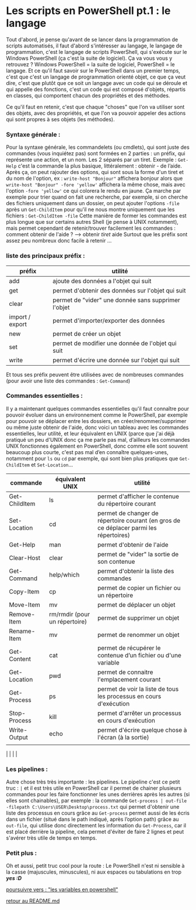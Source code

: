 # Les scripts en PowerShell pt.1 : le langage

Tout d'abord, je pense qu'avant de se lancer dans la programmation de scripts automatisés, il faut d'abord s'intéresser au langage, le langage de programmation, c'est le langage de scripts PowerShell, qui s'exécute sur le Windows PowerShell (ça c'est la suite de logiciel).
Ça va vous vous y retrouvez ? Windows PowerShell = la suite de logiciel, PowerShell = le langage.
 Et ce qu'il faut savoir sur le PowerShell dans un premier temps, c'est que c'est un langage de programmation orienté objet, ce que ça veut dire, c'est que plutôt que ce soit un langage avec un code qui se déroule et qui appelle des fonctions, c'est un code qui est composé d'objets, répartis en classes, qui comportent chacun des propriétés et des méthodes.

Ce qu'il faut en retenir, c'est que chaque "choses" que l'on va utiliser sont des objets, avec des propriétés, et que l'on va pouvoir appeler des actions qui sont propres à ses objets (les méthodes).


### Syntaxe générale :

Pour la syntaxe générale, les commandelets (ou cmdlets), qui sont juste des commandes (vous inquiétez pas) sont formées en 2 parties : un préfix, qui représente une action, et un nom. Les 2 séparés par un tiret. Exemple : ```Get-Help``` c'est la commande la plus basique, littéralement : obtenir - de l’aide.
Après ça, on peut rajouter des options, qui sont sous la forme d'un tiret et du nom de l'option, ex : ```write-host "Bonjour"``` affichera bonjour alors que ```write-host "Bonjour" -fore 'yellow'``` affichera la même chose, mais avec l'option ```-fore 'yellow'``` ce qui colorera le rendu en jaune.
Ça marche par exemple pour trier quand on fait une recherche, par exemple, si on cherche des fichiers uniquement dans un dossier, on peut ajouter l'options ```-file``` après un ```Get-ChildItem``` pour qu'il ne nous montre uniquement que les fichiers : ```Get-ChildItem -file```
Cette manière de former les commandes est plus longue que sur certains autres Shell (je pense à UNIX notamment), mais permet cependant de retenir/trouver facilement les commandes : comment obtenir de l'aide ? --> obtenir *tiret* aide
Surtout que les préfix sont assez peu nombreux donc facile à retenir ...


### liste des principaux préfix :

|préfix | utilité |
|----|--------|
|add| ajoute des données a l'objet qui suit |
|get| permet d'obtenir des données sur l'objet qui suit |
|clear| permet de "vider" une donnée sans supprimer l'objet |
|import / export | permet d'importer/exporter des données |
|new| permet de créer un objet |
|set| permet de modifier une donnée de l'objet qui suit |
|write| permet d'écrire une donnée sur l'objet qui suit |


Et tous ses préfix peuvent être utilisées avec de nombreuses commandes (pour avoir une liste des commandes : ```Get-Command```)

### Commandes essentielles :

Il y a maintenant quelques commandes essentielles qu'il faut connaître pour pouvoir évoluer dans un environnement comme le PowerShell, par exemple pour pouvoir se déplacer entre les dossiers, en créer/renommer/supprimer ou même juste obtenir de l'aide, donc voici un tableau avec les commandes essentielles, leur utilité, et leur équivalent en UNIX (parce que j'ai déjà pratiqué un peu d'UNIX donc ça me parle pas mal, d’ailleurs les commandes UNIX fonctionnes également en PowerShell, donc comme elle sont souvent beaucoup plus courte, c'est pas mal d’en connaître quelques-unes, notamment pour ```ls``` ou ```cd``` par exemple, qui sont bien plus pratiques que ```Get-ChildItem``` et ```Set-Location```…

|commande |équivalent UNIX |utilité |
|----|--------|--------------------|
|Get-ChildItem |ls |permet d'afficher le contenue du répertoire courant |
|Set-Location |cd |permet de changer de répertoire courant (en gros de ce déplacer parmi les répertoires) |
|Get-Help |man |permet d'obtenir de l'aide |
|Clear-Host |clear |permet de "vider" la sortie de son contenue |
|Get-Command |help/which |permet d'obtenir la liste des commandes |
|Copy-Item |cp |permet de copier un fichier ou un répertoire |
|Move-Item |mv |permet de déplacer un objet |
|Remove-Item |rm/rmdir (pour un répertoire) |permet de supprimer un objet |
|Rename-Item |mv |permet de renommer un objet |
|Get-Content |cat |permet de récupérer le contenue d’un fichier ou d'une variable |
|Get-Location |pwd |permet de connaitre l'emplacement courant |
|Get-Process |ps |permet de voir la liste de tous les processus en cours d'exécution |
|Stop-Process |kill |permet d'arrêter un processus en cours d'exécution |
|Write-Output |echo |permet d'écrire quelque chose à l'écran (à la sortie) |
| | | |

| | | |

### Les pipelines :

Autre chose très très importante : les pipelines. Le pipeline c'est ce petit truc : ```|``` et il est très utile en PowerShell car il permet de chainer plusieurs commandes pour les faire fonctionner les unes derrières après les autres (si elles sont chainables), par exemple : la commande ```Get-process | out-file -filepath C:\Users\USER\Desktop\process.txt``` qui permet d'obtenir une liste des processus en cours grâce au ```Get-process``` permet aussi de les écris dans un fichier (situé dans le path indiqué, après l’option path) grâce au ```out-file```, qui utilise donc directement les information du ```Get-Process```, car il est placé derrière la pipeline, cela permet d'éviter de faire 2 lignes et peut s'avérer très utile de temps en temps.

### Petit plus : 

Oh et aussi, petit truc cool pour la route :
Le PowerShell n'est ni sensible à la casse (majuscules, minuscules), ni aux espaces ou tabulations en trop 
***yes :D***


[poursuivre vers : "les variables en powershell"](https://github.com/LBROCHARD/cours-linux/edit/main/cours/les_varaiables.md)



[retour au README.md](https://github.com/LBROCHARD/cours-linux)
